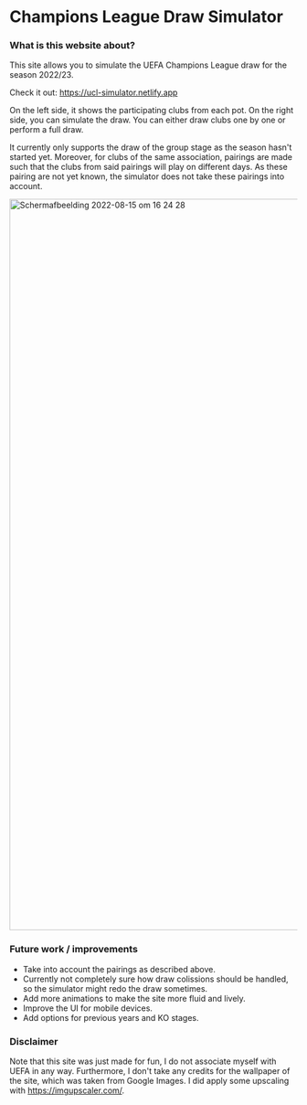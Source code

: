 # Champions League Draw Simulator

### What is this website about?

This site allows you to simulate the UEFA Champions League draw for the season 2022/23.

Check it out: https://ucl-simulator.netlify.app

On the left side, it shows the participating clubs from each pot.
On the right side, you can simulate the draw. You can either draw clubs one by one or perform a full draw.

It currently only supports the draw of the group stage as the season hasn't started yet. Moreover, for clubs of the same association, pairings are made such that the clubs from said pairings will play on different days. As these pairing are not yet known, the simulator does not take these pairings into account. 

<img width="1280" alt="Schermafbeelding 2022-08-15 om 16 24 28" src="https://user-images.githubusercontent.com/38960170/184654221-76acb203-909c-4a43-9704-64687710510d.png">

### Future work / improvements
- Take into account the pairings as described above.
- Currently not completely sure how draw colissions should be handled, so the simulator might redo the draw sometimes.
- Add more animations to make the site more fluid and lively.
- Improve the UI for mobile devices.
- Add options for previous years and KO stages.

### Disclaimer
Note that this site was just made for fun, I do not associate myself with UEFA in any way. Furthermore, I don't take any credits for the wallpaper of the site, which was taken from Google Images. I did apply some upscaling with https://imgupscaler.com/.
